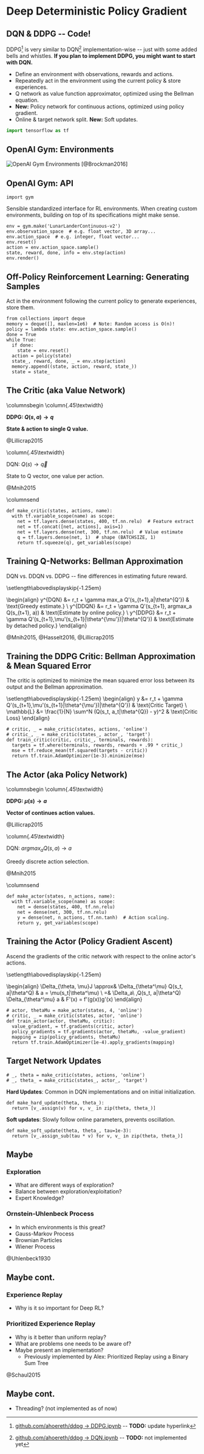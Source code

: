 # Deep Deterministic Policy Gradient

## DQN & DDPG -- Code!

DDPG[^ddpgtutorial] is very similar to DQN[^dqntutorial] implementation-wise -- just with some added bells and whistles. **If you plan to implement DDPG, you might want to start with DQN.**

  - Define an environment with observations, rewards and actions.
  - Repeatedly act in the environment using the current policy & store experiences.
  - Q network as value function approximator, optimized using the Bellman equation.
  - **New:** Policy network for continuous actions, optimized using policy gradient.
  - Online & target network split. **New:** Soft updates.

```python
import tensorflow as tf
```

[^ddpgtutorial]: [github.com/ahoereth/ddpg $\rightarrow$ DDPG.ipynb](https://github.com/ahoereth/ddpg/blob/master/DDPG-Lander.ipynb) -- **TODO:** update hyperlink
[^dqntutorial]: [github.com/ahoereth/ddpg $\rightarrow$ DQN.ipynb](https://github.com/ahoereth/ddpg) -- **TODO:** not implemented yet



## OpenAI Gym: Environments

![OpenAI Gym Environments [@Brockman2016] [^gym]](gfx/gym.png)

[^gym]: [github.com/openai/gym](https://github.com/openai/gym)



## OpenAI Gym: API

```{.python .numberLines}
import gym
```

Sensible standardized interface for RL environments. When creating custom environments, building on top of its specifications might make sense.

```{.python .numberLines startFrom=2}
env = gym.make('LunarLanderContinuous-v2')
env.observation_space  # e.g. float vector, 3D array...
env.action_space  # e.g. integer, float vector...
env.reset()
action = env.action_space.sample()
state, reward, done, info = env.step(action)
env.render()
```



## Off-Policy Reinforcement Learning: Generating Samples

Act in the environment following the current policy to generate experiences, store them.

```{.python .numberLines}
from collections import deque
memory = deque([], maxlen=1e6)  # Note: Random access is O(n)!
policy = lambda state: env.action_space.sample()
done = True
while True:
  if done:
    state = env.reset()
  action = policy(state)
  state_, reward, done, _ = env.step(action)
  memory.append((state, action, reward, state_))
  state = state_
```



## The Critic (aka Value Network)

\columnsbegin
\column{.45\textwidth}

**DDPG: $Q(s,a) \rightarrow q$**

**State & action to single Q value.**

@Lillicrap2015

\column{.45\textwidth}

DQN: $Q(s) \rightarrow \vec q$

State to Q vector, one value per action.

@Mnih2015

\columnsend

```{.python .numberLines}
def make_critic(states, actions, name):
  with tf.variable_scope(name) as scope:
    net = tf.layers.dense(states, 400, tf.nn.relu)  # Feature extract
    net = tf.concat([net, actions], axis=1)
    net = tf.layers.dense(net, 300, tf.nn.relu)  # Value estimate
    q = tf.layers.dense(net, 1)  # shape (BATCHSIZE, 1)
    return tf.squeeze(q), get_variables(scope)
```



## Training Q-Networks: Bellman Approximation

DQN vs. DDQN vs. DDPG -- fine differences in estimating future reward.

\setlength\abovedisplayskip{-1.25em}

\begin{align}
y^{DQN} &= r_t + \gamma max_a Q'(s_{t+1},a|\theta^{Q'}) & \text{Greedy estimate.} \\
y^{DDQN} &= r_t + \gamma Q'(s_{t+1}, argmax_a Q(s_{t+1}, a)) & \text{Estimate by online policy.} \\
y^{DDPG} &= r_t + \gamma Q'(s_{t+1},\mu'(s_{t+1}|\theta^{\mu'})|\theta^{Q'}) & \text{Estimate by detached policy.}
\end{align}

@Mnih2015, @Hasselt2016, @Lillicrap2015



## Training the DDPG Critic: Bellman Approximation & Mean Squared Error

The critic is optimized to minimize the mean squared error loss between its output and the Bellman approximation.

\setlength\abovedisplayskip{-1.25em}
\begin{align}
y &= r_t + \gamma Q'(s_{t+1},\mu'(s_{t+1}|\theta^{\mu'})|\theta^{Q'}) & \text{Critic Target} \\
\mathbb{L} &= \frac{1}{N} \sum^N (Q(s_t, a_t|\theta^{Q}) - y)^2 & \text{Critic Loss}
\end{align}

```{.python .numberLines}
# critic, _ = make_critic(states, actions, 'online')
# critic_, _ = make_critic(states_, actor_, 'target')
def train_critic(critic, critic_, terminals, rewards):
  targets = tf.where(terminals, rewards, rewards + .99 * critic_)
  mse = tf.reduce_mean(tf.squared(targets - critic))
  return tf.train.AdamOptimizer(1e-3).minimize(mse)
```



## The Actor (aka Policy Network)

\columnsbegin
\column{.45\textwidth}

**DDPG: $\mu(s) \rightarrow a$**

**Vector of continues action values.**

@Lillicrap2015

\column{.45\textwidth}

DQN: $argmax_a Q(s, a) \rightarrow a$

Greedy discrete action selection.

@Mnih2015

\columnsend


```{.python .numberLines}
def make_actor(states, n_actions, name):
  with tf.variable_scope(name) as scope:
    net = dense(states, 400, tf.nn.relu)
    net = dense(net, 300, tf.nn.relu)
    y = dense(net, n_actions, tf.nn.tanh)  # Action scaling.
    return y, get_variables(scope)
```

<!--
actor, thetaMu = make_actor(states, 3, 'online')
actor_, thetaMu_ = make_actor(states_, 3, 'target')
-->



## Training the Actor (Policy Gradient Ascent)

Ascend the gradients of the critic network with respect to the online actor's actions.

\setlength\abovedisplayskip{-1.25em}

\begin{align}
\Delta_{\theta, \mu}J \approx& \Delta_{\theta^\mu} Q(s_t, a|\theta^Q) & a = \mu(s_t|\theta^\mu) \\
=& \Delta_a\ \,Q(s_t, a|\theta^Q) \Delta_{\theta^\mu} a & F'(x) = f'(g(x))g'(x)
\end{align}


```{.python .numberLines}
# actor, thetaMu = make_actor(states, 4, 'online')
# critic, _ = make_critic(states, actor, 'online')
def train_actor(actor, thetaMu, critic):
  value_gradient, = tf.gradients(critic, actor)
  policy_gradients = tf.gradients(actor, thetaMu, -value_gradient)
  mapping = zip(policy_gradients, thetaMu)
  return tf.train.AdamOptimizer(1e-4).apply_gradients(mapping)
```



## Target Network Updates

```{.python .numberLines}
# _, theta = make_critic(states, actions, 'online')
# _, theta_ = make_critic(states_, actor_, 'target')
```

**Hard Updates**: Common in DQN implementations and on initial initialization.

```{.python .numberLines startFrom=3}
def make_hard_update(theta, theta_):
  return [v_.assign(v) for v, v_ in zip(theta, theta_)]
```

**Soft updates**: Slowly follow online parameters, prevents oscillation.

```{.python .numberLines startFrom=5}
def make_soft_update(theta, theta_, tau=1e-3):
  return [v_.assign_sub(tau * v) for v, v_ in zip(theta, theta_)]
```

## Maybe

### Exploration
  - What are different ways of exploration?
  - Balance between exploration/exploitation?
  - Expert Knowledge?

### Ornstein-Uhlenbeck Process
  - In which environments is this great?
  - Gauss-Markov Process
  - Brownian Particles
  - Wiener Process

@Uhlenbeck1930



## Maybe cont.

### Experience Replay

  - Why is it so important for Deep RL?

### Prioritized Experience Replay

  - Why is it better than uniform replay?
  - What are problems one needs to be aware of?
  - Maybe present an implementation?
    - Previously implemented by Alex: Prioritized Replay using a Binary Sum Tree

@Schaul2015



## Maybe cont.

  - Threading? (not implemented as of now)

